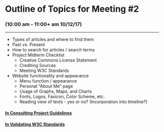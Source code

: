 # Outline of Topics for Meeting #2
### (10:00 am - 11:00+ am 10/12/17)
***

- Types of articles and where to find them
- Past vs. Present
- How to search for articles / search terms
- Project Midterm Checklist
  - Creative Commons License Statement
  - Crediting Sources
  - Meeting W3C Standards
- Website functionality and appearance
  - Menu function / appearance
  - Personal "About Me" page
  - Usage of Graphs, Maps, and Charts
  - Fonts, Logos, Favicon, Color Scheme, etc.
  - Reading view of texts - yes or no? (Incorporation into timeline?)

#### [In Consulting Project Guidelines](http://dh.newtfire.org/projectGuide.html)
#### [In Validating W3C Standards](https://validator.w3.org/nu/?showsource=yes&showoutline=yes&showimagereport=yes&useragent=Validator.nu%2FLV+http%3A%2F%2Fvalidator.w3.org%2Fservices&acceptlanguage=&doc=http%3A%2F%2Fwarofcurrents.newtfire.org%2F)
